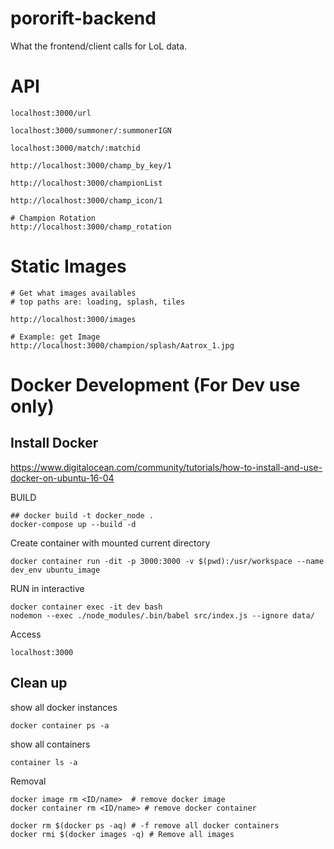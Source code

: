 # pororift-backend
What the frontend/client calls for LoL data.


# API
```
localhost:3000/url

localhost:3000/summoner/:summonerIGN

localhost:3000/match/:matchid

http://localhost:3000/champ_by_key/1

http://localhost:3000/championList

http://localhost:3000/champ_icon/1

# Champion Rotation
http://localhost:3000/champ_rotation

```

# Static Images
```
# Get what images availables
# top paths are: loading, splash, tiles

http://localhost:3000/images

# Example: get Image
http://localhost:3000/champion/splash/Aatrox_1.jpg

```


# Docker Development (For Dev use only)

## Install Docker
https://www.digitalocean.com/community/tutorials/how-to-install-and-use-docker-on-ubuntu-16-04

BUILD
```
## docker build -t docker_node .
docker-compose up --build -d
```

Create container with mounted current directory
```
docker container run -dit -p 3000:3000 -v $(pwd):/usr/workspace --name dev_env ubuntu_image
```

RUN in interactive
```
docker container exec -it dev bash
nodemon --exec ./node_modules/.bin/babel src/index.js --ignore data/
```

Access
```
localhost:3000
```

## Clean up
show all docker instances
```
docker container ps -a
```

show all containers
```
container ls -a
```

Removal
```
docker image rm <ID/name>  # remove docker image
docker container rm <ID/name> # remove docker container

docker rm $(docker ps -aq) # -f remove all docker containers
docker rmi $(docker images -q) # Remove all images
```
